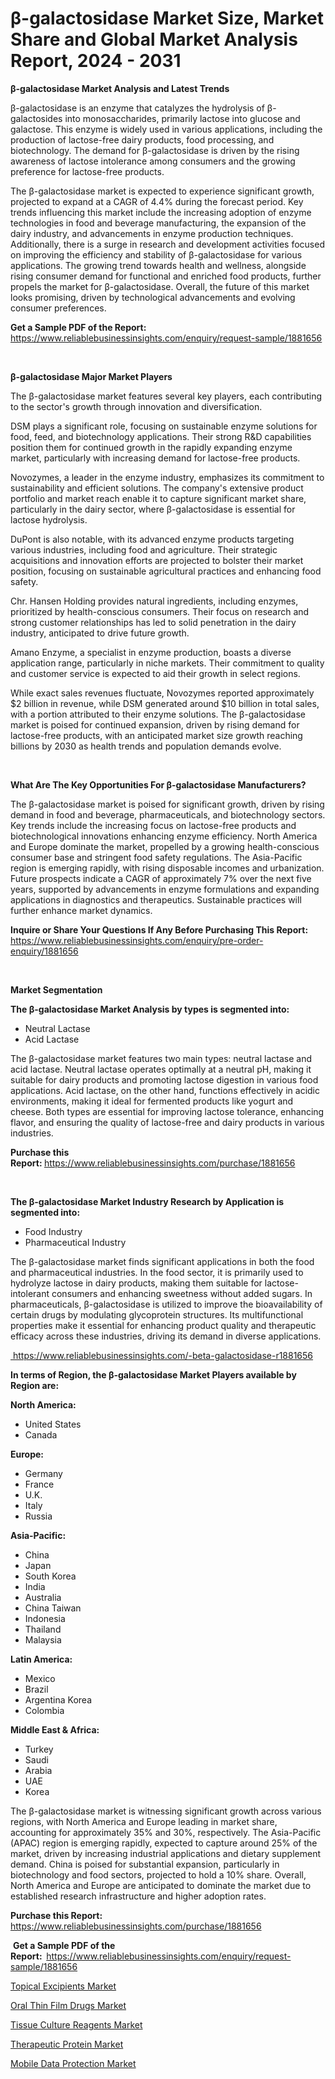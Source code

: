 <p><h1>β-galactosidase Market Size, Market Share and Global Market Analysis Report, 2024 - 2031</h1></p><p><strong>β-galactosidase Market Analysis and Latest Trends</strong></p>
<p><p>β-galactosidase is an enzyme that catalyzes the hydrolysis of β-galactosides into monosaccharides, primarily lactose into glucose and galactose. This enzyme is widely used in various applications, including the production of lactose-free dairy products, food processing, and biotechnology. The demand for β-galactosidase is driven by the rising awareness of lactose intolerance among consumers and the growing preference for lactose-free products.</p><p>The β-galactosidase market is expected to experience significant growth, projected to expand at a CAGR of 4.4% during the forecast period. Key trends influencing this market include the increasing adoption of enzyme technologies in food and beverage manufacturing, the expansion of the dairy industry, and advancements in enzyme production techniques. Additionally, there is a surge in research and development activities focused on improving the efficiency and stability of β-galactosidase for various applications. The growing trend towards health and wellness, alongside rising consumer demand for functional and enriched food products, further propels the market for β-galactosidase. Overall, the future of this market looks promising, driven by technological advancements and evolving consumer preferences.</p></p>
<p><strong>Get a Sample PDF of the Report:&nbsp;</strong> <a href="https://www.reliablebusinessinsights.com/enquiry/request-sample/1881656?utm_campaign=1609&utm_medium=2&utm_source=Github&utm_content=ia&utm_term=24102024&utm_id=b-galactosidase">https://www.reliablebusinessinsights.com/enquiry/request-sample/1881656</a></p>
<p>&nbsp;</p>
<p><strong>β-galactosidase Major Market Players</strong></p>
<p><p>The β-galactosidase market features several key players, each contributing to the sector's growth through innovation and diversification. </p><p>DSM plays a significant role, focusing on sustainable enzyme solutions for food, feed, and biotechnology applications. Their strong R&D capabilities position them for continued growth in the rapidly expanding enzyme market, particularly with increasing demand for lactose-free products.</p><p>Novozymes, a leader in the enzyme industry, emphasizes its commitment to sustainability and efficient solutions. The company's extensive product portfolio and market reach enable it to capture significant market share, particularly in the dairy sector, where β-galactosidase is essential for lactose hydrolysis.</p><p>DuPont is also notable, with its advanced enzyme products targeting various industries, including food and agriculture. Their strategic acquisitions and innovation efforts are projected to bolster their market position, focusing on sustainable agricultural practices and enhancing food safety.</p><p>Chr. Hansen Holding provides natural ingredients, including enzymes, prioritized by health-conscious consumers. Their focus on research and strong customer relationships has led to solid penetration in the dairy industry, anticipated to drive future growth.</p><p>Amano Enzyme, a specialist in enzyme production, boasts a diverse application range, particularly in niche markets. Their commitment to quality and customer service is expected to aid their growth in select regions.</p><p>While exact sales revenues fluctuate, Novozymes reported approximately $2 billion in revenue, while DSM generated around $10 billion in total sales, with a portion attributed to their enzyme solutions. The β-galactosidase market is poised for continued expansion, driven by rising demand for lactose-free products, with an anticipated market size growth reaching billions by 2030 as health trends and population demands evolve.</p></p>
<p>&nbsp;</p>
<p><strong>What Are The Key Opportunities For β-galactosidase Manufacturers?</strong></p>
<p><p>The β-galactosidase market is poised for significant growth, driven by rising demand in food and beverage, pharmaceuticals, and biotechnology sectors. Key trends include the increasing focus on lactose-free products and biotechnological innovations enhancing enzyme efficiency. North America and Europe dominate the market, propelled by a growing health-conscious consumer base and stringent food safety regulations. The Asia-Pacific region is emerging rapidly, with rising disposable incomes and urbanization. Future prospects indicate a CAGR of approximately 7% over the next five years, supported by advancements in enzyme formulations and expanding applications in diagnostics and therapeutics. Sustainable practices will further enhance market dynamics.</p></p>
<p><strong>Inquire or Share Your Questions If Any Before Purchasing This Report:</strong> <a href="https://www.reliablebusinessinsights.com/enquiry/pre-order-enquiry/1881656?utm_campaign=1609&utm_medium=2&utm_source=Github&utm_content=ia&utm_term=24102024&utm_id=b-galactosidase">https://www.reliablebusinessinsights.com/enquiry/pre-order-enquiry/1881656</a></p>
<p>&nbsp;</p>
<p><strong>Market Segmentation</strong></p>
<p><strong>The β-galactosidase Market Analysis by types is segmented into:</strong></p>
<p><ul><li>Neutral Lactase</li><li>Acid Lactase</li></ul></p>
<p><p>The β-galactosidase market features two main types: neutral lactase and acid lactase. Neutral lactase operates optimally at a neutral pH, making it suitable for dairy products and promoting lactose digestion in various food applications. Acid lactase, on the other hand, functions effectively in acidic environments, making it ideal for fermented products like yogurt and cheese. Both types are essential for improving lactose tolerance, enhancing flavor, and ensuring the quality of lactose-free and dairy products in various industries.</p></p>
<p><strong>Purchase this Report:&nbsp;</strong><a href="https://www.reliablebusinessinsights.com/purchase/1881656?utm_campaign=1609&utm_medium=2&utm_source=Github&utm_content=ia&utm_term=24102024&utm_id=b-galactosidase">https://www.reliablebusinessinsights.com/purchase/1881656</a></p>
<p>&nbsp;</p>
<p><strong>The β-galactosidase Market Industry Research by Application is segmented into:</strong></p>
<p><ul><li>Food Industry</li><li>Pharmaceutical Industry</li></ul></p>
<p><p>The β-galactosidase market finds significant applications in both the food and pharmaceutical industries. In the food sector, it is primarily used to hydrolyze lactose in dairy products, making them suitable for lactose-intolerant consumers and enhancing sweetness without added sugars. In pharmaceuticals, β-galactosidase is utilized to improve the bioavailability of certain drugs by modulating glycoprotein structures. Its multifunctional properties make it essential for enhancing product quality and therapeutic efficacy across these industries, driving its demand in diverse applications.</p></p>
<p><a href="https://www.reliablebusinessinsights.com/-beta-galactosidase-r1881656?utm_campaign=1609&utm_medium=2&utm_source=Github&utm_content=ia&utm_term=24102024&utm_id=b-galactosidase">&nbsp;https://www.reliablebusinessinsights.com/-beta-galactosidase-r1881656</a></p>
<p><strong>In terms of Region, the β-galactosidase Market Players available by Region are:</strong></p>
<p>
    <p> <strong> North America: </strong>
        <ul>
            <li>United States</li>
            <li>Canada</li>
        </ul>
        </p> 
    <p> <strong> Europe: </strong>
        <ul>
            <li>Germany</li>
            <li>France</li>
            <li>U.K.</li>
            <li>Italy</li>
            <li>Russia</li>
        </ul>
        </p> 
    <p> <strong> Asia-Pacific: </strong>
        <ul>
            <li>China</li>
            <li>Japan</li>
            <li>South Korea</li>
            <li>India</li>
            <li>Australia</li>
            <li>China Taiwan</li>
            <li>Indonesia</li>
            <li>Thailand</li>
            <li>Malaysia</li>
        </ul>
        </p> 
    <p> <strong> Latin America: </strong>
        <ul>
            <li>Mexico</li>
            <li>Brazil</li>
            <li>Argentina Korea</li>
            <li>Colombia</li>
        </ul>
        </p> 
    <p> <strong> Middle East & Africa: </strong>
        <ul>
            <li>Turkey</li>
            <li>Saudi</li>
            <li>Arabia</li>
            <li>UAE</li>
            <li>Korea</li>
        </ul>
    </p>
    </p>
<p><p>The β-galactosidase market is witnessing significant growth across various regions, with North America and Europe leading in market share, accounting for approximately 35% and 30%, respectively. The Asia-Pacific (APAC) region is emerging rapidly, expected to capture around 25% of the market, driven by increasing industrial applications and dietary supplement demand. China is poised for substantial expansion, particularly in biotechnology and food sectors, projected to hold a 10% share. Overall, North America and Europe are anticipated to dominate the market due to established research infrastructure and higher adoption rates.</p></p>
<p><strong>Purchase this Report: </strong><a href="https://www.reliablebusinessinsights.com/purchase/1881656?utm_campaign=1609&utm_medium=2&utm_source=Github&utm_content=ia&utm_term=24102024&utm_id=b-galactosidase">https://www.reliablebusinessinsights.com/purchase/1881656</a></p>
<p>&nbsp;<strong>Get a Sample PDF of the Report:&nbsp;&nbsp;</strong><a href="https://www.reliablebusinessinsights.com/enquiry/request-sample/1881656?utm_campaign=1609&utm_medium=2&utm_source=Github&utm_content=ia&utm_term=24102024&utm_id=b-galactosidase">https://www.reliablebusinessinsights.com/enquiry/request-sample/1881656</a></p>
<p><strong></strong></p>
<p><p><a href="https://www.linkedin.com/pulse/global-topical-excipients-116-cagr-forecast-2024-2031-bultigen-aan8c?utm_campaign=1609&utm_medium=2&utm_source=Github&utm_content=ia&utm_term=24102024&utm_id=b-galactosidase">Topical Excipients Market</a></p><p><a href="https://www.linkedin.com/pulse/exploring-oral-thin-film-drugs-market-dynamics-revenue-analysis-dremc?utm_campaign=1609&utm_medium=2&utm_source=Github&utm_content=ia&utm_term=24102024&utm_id=b-galactosidase">Oral Thin Film Drugs Market</a></p><p><a href="https://www.linkedin.com/pulse/global-tissue-culture-reagents-market-size-trends-analysis-ffkuc?utm_campaign=1609&utm_medium=2&utm_source=Github&utm_content=ia&utm_term=24102024&utm_id=b-galactosidase">Tissue Culture Reagents Market</a></p><p><a href="https://www.linkedin.com/pulse/decoding-therapeutic-protein-industry-dynamics-strategic-imperatives-obv2c?utm_campaign=1609&utm_medium=2&utm_source=Github&utm_content=ia&utm_term=24102024&utm_id=b-galactosidase">Therapeutic Protein Market</a></p><p><a href="https://www.linkedin.com/pulse/strategic-forecast-mobile-data-protection-market-growth-trends-qmr8c?utm_campaign=1609&utm_medium=2&utm_source=Github&utm_content=ia&utm_term=24102024&utm_id=b-galactosidase">Mobile Data Protection Market</a></p></p>